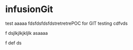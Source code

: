 # infusionGit
test aaaaa fdsfdsfdsfdstretretrePOC for GIT testing
cdfvds



f
dsjlkjlkjkljlk
asaaaa



f
def
ds

